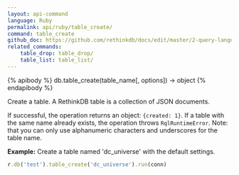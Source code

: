 ```yaml
---
layout: api-command 
language: Ruby
permalink: api/ruby/table_create/
command: table_create
github_doc: https://github.com/rethinkdb/docs/edit/master/2-query-language/api/ruby/manipulating-tables/table_create.md
related_commands:
    table_drop: table_drop/
    table_list: table_list/
---
```


{% apibody %}
db.table_create(table_name[, options]) → object
{% endapibody %}

Create a table. A RethinkDB table is a collection of JSON documents. 

If successful, the operation returns an object: `{created: 1}`. If a table with the same
name already exists, the operation throws `RqlRuntimeError`.
Note: that you can only use alphanumeric characters and underscores for the table name.

__Example:__ Create a table named 'dc_universe' with the default settings.

```rb
r.db('test').table_create('dc_universe').run(conn)
```

